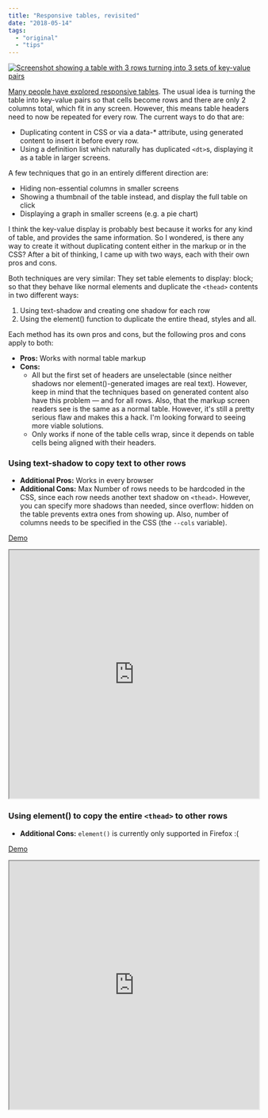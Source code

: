 ```yaml
---
title: "Responsive tables, revisited"
date: "2018-05-14"
tags:
  - "original"
  - "tips"
---
```


[![Screenshot showing a table with 3 rows turning into 3 sets of key-value pairs](images/Screen-Shot-2018-05-14-at-17.54.45-copy-1024x595.png)](images/Screen-Shot-2018-05-14-at-17.54.45-copy.png)

[Many people have explored responsive tables](https://css-tricks.com/responsive-data-tables/). The usual idea is turning the table into key-value pairs so that cells become rows and there are only 2 columns total, which fit in any screen. However, this means table headers need to now be repeated for every row. The current ways to do that are:

- Duplicating content in CSS or via a data-\* attribute, using generated content to insert it before every row.
- Using a definition list which naturally has duplicated `<dt>`s, displaying it as a table in larger screens.

A few techniques that go in an entirely different direction are:

- Hiding non-essential columns in smaller screens
- Showing a thumbnail of the table instead, and display the full table on click
- Displaying a graph in smaller screens (e.g. a pie chart)

I think the key-value display is probably best because it works for any kind of table, and provides the same information. So I wondered, is there any way to create it without duplicating content either in the markup or in the CSS? After a bit of thinking, I came up with two ways, each with their own pros and cons.

Both techniques are very similar: They set table elements to display: block; so that they behave like normal elements and duplicate the `<thead>` contents in two different ways:

1. Using text-shadow and creating one shadow for each row
2. Using the element() function to duplicate the entire thead, styles and all.

Each method has its own pros and cons, but the following pros and cons apply to both:

- **Pros:** Works with normal table markup
- **Cons:**
    - All but the first set of headers are unselectable (since neither shadows nor element()-generated images are real text). However, keep in mind that the techniques based on generated content also have this problem — and for all rows. Also, that the markup screen readers see is the same as a normal table. However, it's still a pretty serious flaw and makes this a hack. I'm looking forward to seeing more viable solutions.
    - Only works if none of the table cells wrap, since it depends on table cells being aligned with their headers.

### Using text-shadow to copy text to other rows

- **Additional Pros:** Works in every browser
- **Additional Cons:** Max Number of rows needs to be hardcoded in the CSS, since each row needs another text shadow on `<thead>`. However, you can specify more shadows than needed, since overflow: hidden on the table prevents extra ones from showing up. Also, number of columns needs to be specified in the CSS (the `--cols` variable).

[Demo](https://dabblet.com/gist/969a4aa9d53bf6893d72acd422b2e9a8)

<iframe src="https://dabblet.com/gist/969a4aa9d53bf6893d72acd422b2e9a8" width="100%" height="500px"></iframe>

### Using element() to copy the entire `<thead>` to other rows

- **Additional Cons:** `element()` is currently only supported in Firefox :(

[Demo](https://dabblet.com/gist/9bce82d186095d4d9b19a469085e9cb3)

<iframe src="https://dabblet.com/gist/9bce82d186095d4d9b19a469085e9cb3" width="100%" height="500px"></iframe>
